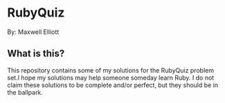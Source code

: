 RubyQuiz
===========

By: Maxwell Elliott

What is this?
---------------
This repository contains some of my solutions for the RubyQuiz problem set.I hope my solutions may help someone someday learn Ruby.  I do not claim these solutions to be complete and/or perfect, but they should be in the ballpark.
